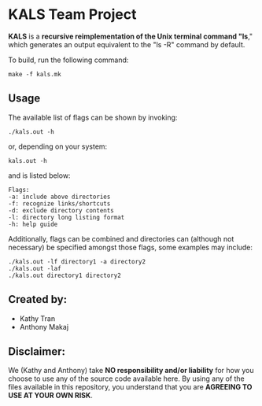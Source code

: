 # KALS Team Project
<strong>KALS</strong> is a <strong>recursive reimplementation of the Unix terminal command "ls</strong>," which generates an output equivalent to the "ls -R" command by default.

To build, run the following command:

    make -f kals.mk

## Usage
The available list of flags can be shown by invoking:

    ./kals.out -h

or, depending on your system:

    kals.out -h

and is listed below:

    Flags:
    -a: include above directories
    -f: recognize links/shortcuts
    -d: exclude directory contents
    -l: directory long listing format
    -h: help guide

Additionally, flags can be combined and directories can (although not necessary) be specified amongst those flags, some examples may include:

    ./kals.out -lf directory1 -a directory2
    ./kals.out -laf
    ./kals.out directory1 directory2

## Created by:
- Kathy Tran
- Anthony Makaj

## Disclaimer:
We (Kathy and Anthony) take <strong>NO responsibility and/or liability</strong> for how you choose to use any of the source code available here. By using any of the files available in this repository, you understand that you are <strong>AGREEING TO USE AT YOUR OWN RISK</strong>.
